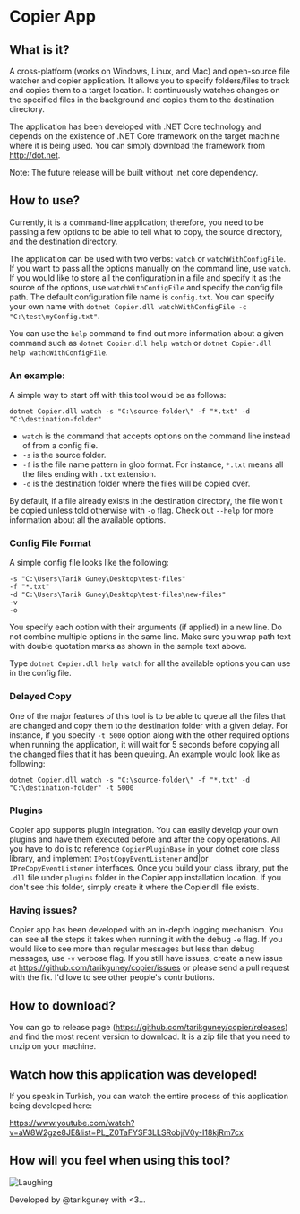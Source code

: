 # Copier App

## What is it?
A cross-platform (works on Windows, Linux, and Mac) and open-source file watcher and copier application. It allows you to specify folders/files to track and copies them to a target location. It continuously watches changes on the specified files in the background and copies them to the destination directory.

The application has been developed with .NET Core technology and depends on the existence of .NET Core framework on the target machine where it is being used. You can simply download the framework from http://dot.net.

Note: The future release will be built without .net core dependency.

## How to use?

Currently, it is a command-line application; therefore, you need to be passing a few options to be able to tell what to copy, the source directory, and the destination directory.

The application can be used with two verbs: `watch` or `watchWithConfigFile`. If you want to pass all the options manually on the command line, use `watch`. If you would like to store all the configuration in a file and specify it as the source of the options, use `watchWithConfigFile` and specify the config file path. The default configuration file name is `config.txt`. You can specify your own name with `dotnet Copier.dll watchWithConfigFile -c "C:\test\myConfig.txt"`. 

You can use the `help` command to find out more information about a given command such as `dotnet Copier.dll help watch` or `dotnet Copier.dll help wathcWithConfigFile`.

### An example:
A simple way to start off with this tool would be as follows:

```
dotnet Copier.dll watch -s "C:\source-folder\" -f "*.txt" -d "C:\destination-folder"
```
- `watch` is the command that accepts options on the command line instead of from a config file.
- `-s` is the source folder.
- `-f` is the file name pattern in glob format. For instance, `*.txt` means all the files ending with `.txt` extension. 
- `-d` is the destination folder where the files will be copied over.

By default, if a file already exists in the destination directory, the file won't be copied unless told otherwise with `-o` flag. Check out `--help` for more information about all the available options.

### Config File Format
A simple config file looks like the following:

```
-s "C:\Users\Tarik Guney\Desktop\test-files"
-f "*.txt"
-d "C:\Users\Tarik Guney\Desktop\test-files\new-files"
-v
-o
```

You specify each option with their arguments (if applied) in a new line. Do not combine multiple options in the same line. Make sure you wrap path text with double quotation marks as shown in the sample text above.

Type `dotnet Copier.dll help watch` for all the available options you can use in the config file.

### Delayed Copy
One of the major features of this tool is to be able to queue all the files that are changed and copy them to the destination folder with a given delay. For instance, if you specify `-t 5000` option along with the other required options when running the application, it will wait for 5 seconds before copying all the changed files that it has been queuing. An example would look like as following:

```
dotnet Copier.dll watch -s "C:\source-folder\" -f "*.txt" -d "C:\destination-folder" -t 5000
```

### Plugins

Copier app supports plugin integration. You can easily develop your own plugins and have them executed before and after the copy operations. All you have to do is to reference `CopierPluginBase` in your dotnet core class library, and implement `IPostCopyEventListener` and|or `IPreCopyEventListener` interfaces. Once you build your class library, put the `.dll` file under `plugins` folder in the Copier app installation location. If you don't see this folder, simply create it where the Copier.dll file exists.

### Having issues?

Copier app has been developed with an in-depth logging mechanism. You can see all the steps it takes when running it with the debug `-e` flag. If you would like to see more than regular messages but less than debug messages, use `-v` verbose flag. If you still have issues, create a new issue at https://github.com/tarikguney/copier/issues or please send a pull request with the fix. I'd love to see other people's contributions.


## How to download?

You can go to release page (https://github.com/tarikguney/copier/releases) and find the most recent version to download. It is a zip file that you need to unzip on your machine. 

## Watch how this application was developed!

If you speak in Turkish, you can watch the entire process of this application being developed here:

https://www.youtube.com/watch?v=aW8W2gze8JE&list=PL_Z0TaFYSF3LLSRobjiV0y-I18kjRm7cx


## How will you feel when using this tool?

![Laughing](https://media.giphy.com/media/l1IYbqyLSloejiLok/giphy.gif)

Developed by @tarikguney with <3...